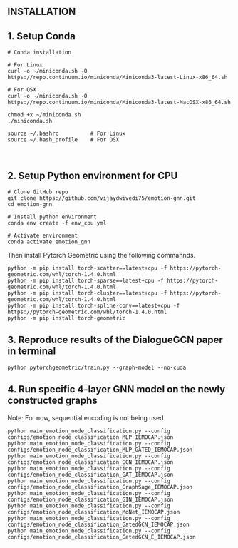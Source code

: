 ## INSTALLATION

## 1. Setup Conda

```
# Conda installation

# For Linux
curl -o ~/miniconda.sh -O https://repo.continuum.io/miniconda/Miniconda3-latest-Linux-x86_64.sh

# For OSX
curl -o ~/miniconda.sh -O https://repo.continuum.io/miniconda/Miniconda3-latest-MacOSX-x86_64.sh

chmod +x ~/miniconda.sh    
./miniconda.sh  

source ~/.bashrc          # For Linux
source ~/.bash_profile    # For OSX
```


<br>

## 2. Setup Python environment for CPU

```
# Clone GitHub repo
git clone https://github.com/vijaydwivedi75/emotion-gnn.git
cd emotion-gnn

# Install python environment
conda env create -f env_cpu.yml   

# Activate environment
conda activate emotion_gnn
```

Then install Pytorch Geometric using the following commannds.

```
python -m pip install torch-scatter==latest+cpu -f https://pytorch-geometric.com/whl/torch-1.4.0.html  
python -m pip install torch-sparse==latest+cpu -f https://pytorch-geometric.com/whl/torch-1.4.0.html  
python -m pip install torch-cluster==latest+cpu -f https://pytorch-geometric.com/whl/torch-1.4.0.html  
python -m pip install torch-spline-conv==latest+cpu -f https://pytorch-geometric.com/whl/torch-1.4.0.html  
python -m pip install torch-geometric  
```

## 3. Reproduce results of the DialogueGCN paper in terminal 

```
python pytorchgeometric/train.py --graph-model --no-cuda
```

## 4. Run specific 4-layer GNN model on the newly constructed graphs

Note: For now, sequential encoding is not being used
```
python main_emotion_node_classification.py --config configs/emotion_node_classification_MLP_IEMOCAP.json  
python main_emotion_node_classification.py --config configs/emotion_node_classification_MLP_GATED_IEMOCAP.json   
python main_emotion_node_classification.py --config configs/emotion_node_classification_GCN_IEMOCAP.json  
python main_emotion_node_classification.py --config configs/emotion_node_classification_GAT_IEMOCAP.json  
python main_emotion_node_classification.py --config configs/emotion_node_classification_GraphSage_IEMOCAP.json  
python main_emotion_node_classification.py --config configs/emotion_node_classification_GIN_IEMOCAP.json  
python main_emotion_node_classification.py --config configs/emotion_node_classification_MoNet_IEMOCAP.json  
python main_emotion_node_classification.py --config configs/emotion_node_classification_GatedGCN_IEMOCAP.json  
python main_emotion_node_classification.py --config configs/emotion_node_classification_GatedGCN_E_IEMOCAP.json  

```